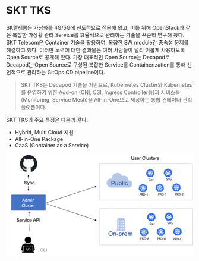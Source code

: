 
# SKT TKS

SK텔레콤은 가상화를 4G/5G에 선도적으로 적용해 왔고, 이를 위해 OpenStack과 같은 복잡한 가상황 관리 Service를 효율적으로 관리하는 기술을 꾸준히 연구해 왔다. SKT Telecom은 Container 기술을 활용하여, 복잡한 SW module간 종속성 문제를 해결하고 했다. 이러한 노력에 대한 결과물은 여러 사람들이 널리 이롭게 사용하도록 Open Source로 공개해 왔다.
가장 대표적인 Open Source는 Decapod로 Decapod는 Open Source로 구성된 복잡한 Service를 Containerization를 통해 선언적으로 관리하는 GitOps CD pipeline이다.

> SKT TKS는 Decapod 기술을 기반으로, Kubernetes Cluster와 Kubernetes를 운영하기 위한 Add-on (CNI, CSI, Ingress Controller등)과 서비스들(Monitoring, Service Mesh)을 All-in-One으로 제공하는 통합 컨테이너 관리 플랫폼이다.

SKT TKS의 주요 특징은 다음과 같다.

- Hybrid, Multi Cloud 지원
- All-in-One Package
- CaaS (Container as a Service)

![TKS](./assets/images/tksre21arch.png)


